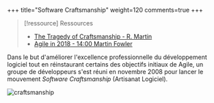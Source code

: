 +++
title="Software Craftsmanship"
weight=120
comments=true
+++

> [!ressource] Ressources
> - [The Tragedy of Craftsmanship - R. Martin](https://blog.cleancoder.com/uncle-bob/2018/08/28/CraftsmanshipMovement.html)
> - [Agile in 2018 - 14:00 Martin Fowler](https://youtu.be/G_y2pNj0zZg?t=799)

Dans le but d'améliorer l'excellence professionnelle du développement logiciel tout en réinstaurant certains des objectifs initiaux de Agile, un groupe de développeurs s'est réuni en novembre 2008 pour lancer le mouvement *Software Craftsmanship* (Artisanat Logiciel).

![craftsmanship](static/illustrations/craftsmanship.jpg)

